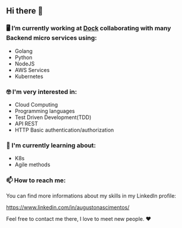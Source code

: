 ## Hi there 👋

### 🖥 I’m currently working at [Dock](https://dock.tech/en/) collaborating with many Backend micro services using:

- Golang
- Python
- NodeJS
- AWS Services
- Kubernetes

### 🤓 I'm very interested in:

- Cloud Computing 
- Programming languages
- Test Driven Development(TDD)
- API REST
- HTTP Basic authentication/authorization

### 🧐 I'm currently learning about:

- K8s
- Agile methods

### 📫 How to reach me:

You can find more informations about my skills in my LinkedIn profile:

https://www.linkedin.com/in/augustonascimentos/

Feel free to contact me there, I love to meet new people. ❤️
